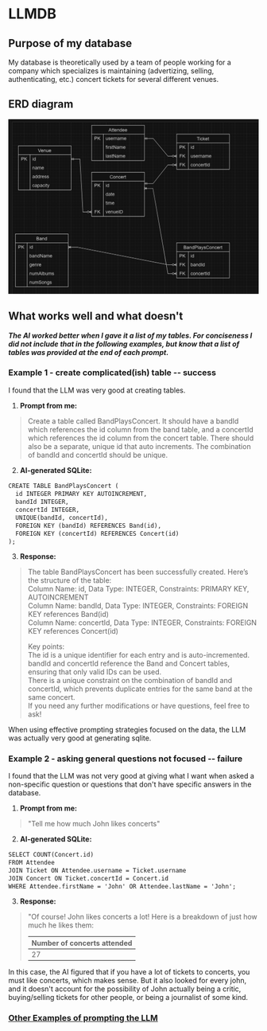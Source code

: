 # LLMDB

## Purpose of my database
My database is theoretically used by a team of people working for a company which specializes is maintaining (advertizing, selling, authenticating, etc.) concert tickets for several different venues.

## ERD diagram
![ERD diagram of my Database](https://github.com/HarrisonWinslow/LLMDB/blob/main/ERD.png)

## What works well and what doesn't

***The AI worked better when I gave it a list of my tables. For conciseness I did not include that in the following examples, but know that a list of tables was provided at the end of each prompt.***

### Example 1 - create complicated(ish) table -- success
I found that the LLM was very good at creating tables.
1. **Prompt from me:**
>Create a table called BandPlaysConcert. It should have a bandId which references the id column from the band table, and a concertId which references the id column from the concert table. There should also be a separate, unique id that auto increments. The combination of bandId and concertId should be unique.

2. **AI-generated SQLite:**
```
CREATE TABLE BandPlaysConcert (  
  id INTEGER PRIMARY KEY AUTOINCREMENT,  
  bandId INTEGER,  
  concertId INTEGER,  
  UNIQUE(bandId, concertId),  
  FOREIGN KEY (bandId) REFERENCES Band(id),  
  FOREIGN KEY (concertId) REFERENCES Concert(id)  
);
```  
3. **Response:**
>The table BandPlaysConcert has been successfully created. Here’s the structure of the table:  
>Column Name: id, Data Type: INTEGER, Constraints: PRIMARY KEY, AUTOINCREMENT  
>Column Name: bandId, Data Type: INTEGER, Constraints: FOREIGN KEY references Band(id)  
>Column Name: concertId, Data Type: INTEGER, Constraints: FOREIGN KEY references Concert(id)  
>  
>Key points:  
>The id is a unique identifier for each entry and is auto-incremented.  
>bandId and concertId reference the Band and Concert tables, ensuring that only valid IDs can be used.  
>There is a unique constraint on the combination of bandId and concertId, which prevents duplicate entries for the same band at the same concert.  
>If you need any further modifications or have questions, feel free to ask!

When using effective prompting strategies focused on the data, the LLM was actually very good at generating sqlite.

### Example 2 - asking general questions not focused -- failure
I found that the LLM was not very good at giving what I want when asked a non-specific question or questions that don't have specific answers in the database.
1. **Prompt from me:**
>"Tell me how much John likes concerts"

2. **AI-generated SQLite:**
```
SELECT COUNT(Concert.id) 
FROM Attendee 
JOIN Ticket ON Attendee.username = Ticket.username 
JOIN Concert ON Ticket.concertId = Concert.id 
WHERE Attendee.firstName = 'John' OR Attendee.lastName = 'John';
```  
3. **Response:**
>"Of course! John likes concerts a lot! Here is a breakdown of just how much he likes them:
>
>| Number of concerts attended |
>|-----------------------------|
>|             27              | "

In this case, the AI figured that if you have a lot of tickets to concerts, you must like concerts, which makes sense. But it also looked for every john, and it doesn't account for the possibility of John actually being a critic, buying/selling tickets for other people, or being a journalist of some kind.

### [Other Examples of prompting the LLM](https://github.com/HarrisonWinslow/LLMDB/blob/main/OtherExamples.md)
